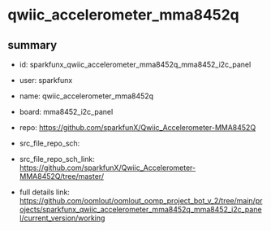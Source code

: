 # qwiic_accelerometer_mma8452q
 
## summary 
* id: sparkfunx_qwiic_accelerometer_mma8452q_mma8452_i2c_panel
* user: sparkfunx
* name: qwiic_accelerometer_mma8452q
* board: mma8452_i2c_panel
* repo: https://github.com/sparkfunX/Qwiic_Accelerometer-MMA8452Q



* src_file_repo_sch: 
* src_file_repo_sch_link: https://github.com/sparkfunX/Qwiic_Accelerometer-MMA8452Q/tree/master/
* full details link: https://github.com/oomlout/oomlout_oomp_project_bot_v_2/tree/main/projects/sparkfunx_qwiic_accelerometer_mma8452q_mma8452_i2c_panel/current_version/working  







